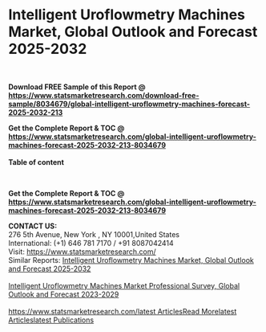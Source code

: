 <h1>Intelligent Uroflowmetry Machines Market, Global Outlook and Forecast 2025-2032</h1><br/><p><strong>Download FREE Sample of this Report @ <a href="https://www.statsmarketresearch.com/download-free-sample/8034679/global-intelligent-uroflowmetry-machines-forecast-2025-2032-213">https://www.statsmarketresearch.com/download-free-sample/8034679/global-intelligent-uroflowmetry-machines-forecast-2025-2032-213</a></strong></p><div><b>Get the Complete Report & TOC @ <a href="https://www.statsmarketresearch.com/global-intelligent-uroflowmetry-machines-forecast-2025-2032-213-8034679">https://www.statsmarketresearch.com/global-intelligent-uroflowmetry-machines-forecast-2025-2032-213-8034679</a></b></div><br><b>Table of content</b><p><br><div><b>Get the Complete Report & TOC @ <a href="https://www.statsmarketresearch.com/global-intelligent-uroflowmetry-machines-forecast-2025-2032-213-8034679">https://www.statsmarketresearch.com/global-intelligent-uroflowmetry-machines-forecast-2025-2032-213-8034679</a></b></div></p> <b>CONTACT US:</b><br>276 5th Avenue, New York , NY 10001,United States<br>International: (+1) 646 781 7170 / +91 8087042414<br>Visit: <a href="https://www.statsmarketresearch.com/">https://www.statsmarketresearch.com/</a><br>Similar Reports: <a href="https://www.statsmarketresearch.com/global-intelligent-uroflowmetry-machines-forecast-2025-2032-213-8034679">Intelligent Uroflowmetry Machines Market, Global Outlook and Forecast 2025-2032</a><br/><br/><a href="https://www.statsmarketresearch.com/global-intelligent-uroflowmetry-machines-forecast-2025-2032-213-8034679">Intelligent Uroflowmetry Machines Market Professional Survey, Global Outlook and Forecast 2023-2029</a><br/><br/><a href="https://gyeongbokgung.com">https://www.statsmarketresearch.com/</a><a href="https://hallyeomaritime.com">latest Articles</a><a href="https://jingwansa.com">Read More</a><a href=https://nguoiviet.jp/">latest Articles</a><a href="https://www.intelmarketresearch.com/">latest Publications</a>